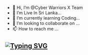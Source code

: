 - 👋 Hi, I’m @Cyber Warriors X Team
- 👀 I’m Live In Sri Lanka...
- 🌱 I’m currently learning Coding...
- 💞️ I’m looking to collaborate on ...
- 📫 How to reach me ...

## [![Typing SVG](https://readme-typing-svg.herokuapp.com?font=Rockstar-ExtraBold&color=F33A6A&lines=𝐖𝐞𝐥𝐜𝐨𝐦𝐞+𝐓𝐨:+𝐂𝐲𝐛𝐞𝐫+𝐖𝐚𝐫𝐫𝐢𝐨𝐫𝐬+𝐗+𝐓𝐞𝐚𝐦;ᴏᴡɴᴇʀ+ʙʏ+ʏᴀsɪʏᴀ+ᴏғғɪᴄɪᴀʟ;ℂ𝕣𝕖𝕒𝕥𝕖𝕕+𝕓𝕪:+ᴛʜᴇᴇᴋsʜᴀɴᴀ+AND+ᴠɪᴍᴜᴋᴛʜɪ;ᴘᴏᴡᴇʀᴅ+ʙʏ:+ᴄʏʙᴇʀ+ᴡᴀʀʀɪᴏʀs+x+ᴛᴇᴀᴍ)](https://git.io/typing-svg)

<!---
CyberWarriorsX/CyberWarriorsX is a ✨ special ✨ repository because its `README.md` (this file) appears on your GitHub profile.
You can click the Preview link to take a look at your changes.
--->
